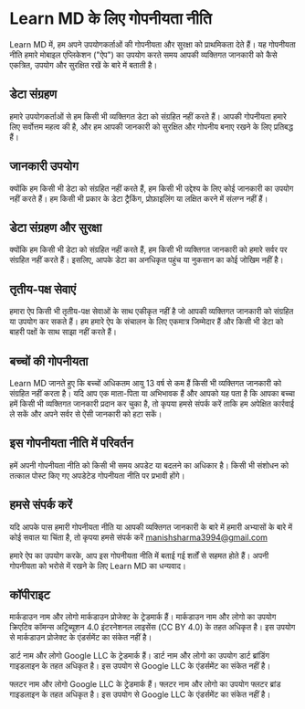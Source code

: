 # Learn MD के लिए गोपनीयता नीति

Learn MD में, हम अपने उपयोगकर्ताओं की गोपनीयता और सुरक्षा को प्राथमिकता देते हैं। यह गोपनीयता नीति हमारे मोबाइल एप्लिकेशन ("ऐप") का उपयोग करते समय आपकी व्यक्तिगत जानकारी को कैसे एकत्रित, उपयोग और सुरक्षित रखें के बारे में बताती है।

## डेटा संग्रहण

हमारे उपयोगकर्ताओं से हम किसी भी व्यक्तिगत डेटा को संग्रहित नहीं करते हैं। आपकी गोपनीयता हमारे लिए सर्वोत्तम महत्व की है, और हम आपकी जानकारी को सुरक्षित और गोपनीय बनाए रखने के लिए प्रतिबद्ध हैं।

## जानकारी उपयोग

क्योंकि हम किसी भी डेटा को संग्रहित नहीं करते हैं, हम किसी भी उद्देश्य के लिए कोई जानकारी का उपयोग नहीं करते हैं। हम किसी भी प्रकार के डेटा ट्रैकिंग, प्रोफ़ाइलिंग या लक्षित करने में संलग्न नहीं हैं।

## डेटा संग्रहण और सुरक्षा

क्योंकि हम किसी भी डेटा को संग्रहित नहीं करते हैं, हम किसी भी व्यक्तिगत जानकारी को हमारे सर्वर पर संग्रहित नहीं करते हैं। इसलिए, आपके डेटा का अनधिकृत पहुंच या नुकसान का कोई जोखिम नहीं है।

## तृतीय-पक्ष सेवाएं

हमारा ऐप किसी भी तृतीय-पक्ष सेवाओं के साथ एकीकृत नहीं है जो आपकी व्यक्तिगत जानकारी को संग्रहित या उपयोग कर सकते हैं। हम हमारे ऐप के संचालन के लिए एकमात्र जिम्मेदार हैं और किसी भी डेटा को बाहरी पक्षों के साथ साझा नहीं करते हैं।

## बच्चों की गोपनीयता

Learn MD जानते हुए कि बच्चों अधिकतम आयु 13 वर्ष से कम हैं किसी भी व्यक्तिगत जानकारी को संग्रहित नहीं करता है। यदि आप एक माता-पिता या अभिभावक हैं और आपको यह पता है कि आपका बच्चा हमें किसी भी व्यक्तिगत जानकारी प्रदान कर चुका है, तो कृपया हमसे संपर्क करें ताकि हम अपेक्षित कार्रवाई ले सकें और अपने सर्वर से ऐसी जानकारी को हटा सकें।

## इस गोपनीयता नीति में परिवर्तन

हमें अपनी गोपनीयता नीति को किसी भी समय अपडेट या बदलने का अधिकार है। किसी भी संशोधन को तत्काल पोस्ट किए गए अपडेटेड गोपनीयता नीति पर प्रभावी होंगे।

## हमसे संपर्क करें

यदि आपके पास हमारी गोपनीयता नीति या आपकी व्यक्तिगत जानकारी के बारे में हमारी अभ्यासों के बारे में कोई सवाल या चिंता है, तो कृपया हमसे संपर्क करें [manishsharma3994@gmail.com](mailto:manishsharma3994@gmail.com)

हमारे ऐप का उपयोग करके, आप इस गोपनीयता नीति में बताई गई शर्तों से सहमत होते हैं। अपनी गोपनीयता को भरोसे में रखने के लिए Learn MD का धन्यवाद।

## कॉपीराइट
मार्कडाउन नाम और लोगो मार्कडाउन प्रोजेक्ट के ट्रेडमार्क हैं। मार्कडाउन नाम और लोगो का उपयोग क्रिएटिव कॉमन्स अट्रिब्यूशन 4.0 इंटरनेशनल लाइसेंस (CC BY 4.0) के तहत अधिकृत है। इस उपयोग से मार्कडाउन प्रोजेक्ट के एंडर्समेंट का संकेत नहीं है।

डार्ट नाम और लोगो Google LLC के ट्रेडमार्क हैं। डार्ट नाम और लोगो का उपयोग डार्ट ब्रांडिंग गाइडलाइन के तहत अधिकृत है। इस उपयोग से Google LLC के एंडर्समेंट का संकेत नहीं है।

फ्लटर नाम और लोगो Google LLC के ट्रेडमार्क हैं। फ्लटर नाम और लोगो का उपयोग फ्लटर ब्रांड गाइडलाइन के तहत अधिकृत है। इस उपयोग से Google LLC के एंडर्समेंट का संकेत नहीं है।